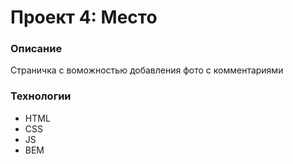 # Проект 4: Место

### Описание

Страничка с воможностью добавления фото с комментариями

### Технологии

* HTML
* CSS
* JS
* BEM
